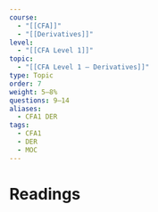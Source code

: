 ```yaml
---
course:
  - "[[CFA]]"
  - "[[Derivatives]]"
level:
  - "[[CFA Level 1]]"
topic:
  - "[[CFA Level 1 — Derivatives]]"
type: Topic
order: 7
weight: 5–8%
questions: 9–14
aliases:
  - CFA1 DER
tags:
  - CFA1
  - DER
  - MOC
---
```

# Readings